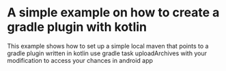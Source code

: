 # A simple example on how to create a gradle plugin with kotlin

This example shows how to set up a simple local maven that points to a gradle plugin written in kotlin
use gradle task uploadArchives with your modification to access your chances in android app